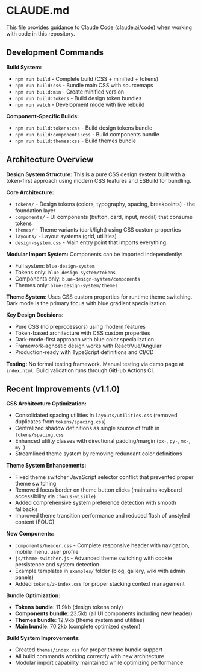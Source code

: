 # CLAUDE.md

This file provides guidance to Claude Code (claude.ai/code) when working with code in this repository.

## Development Commands

**Build System:**
- `npm run build` - Complete build (CSS + minified + tokens)
- `npm run build:css` - Bundle main CSS with sourcemaps  
- `npm run build:min` - Create minified version
- `npm run build:tokens` - Build design token bundles
- `npm run watch` - Development mode with live rebuild

**Component-Specific Builds:**
- `npm run build:tokens:css` - Build design tokens bundle
- `npm run build:components:css` - Build components bundle
- `npm run build:themes:css` - Build themes bundle

## Architecture Overview

**Design System Structure:**
This is a pure CSS design system built with a token-first approach using modern CSS features and ESBuild for bundling.

**Core Architecture:**
- `tokens/` - Design tokens (colors, typography, spacing, breakpoints) - the foundation layer
- `components/` - UI components (button, card, input, modal) that consume tokens
- `themes/` - Theme variants (dark/light) using CSS custom properties
- `layouts/` - Layout systems (grid, utilities)
- `design-system.css` - Main entry point that imports everything

**Modular Import System:**
Components can be imported independently:
- Full system: `blue-design-system`
- Tokens only: `blue-design-system/tokens`
- Components only: `blue-design-system/components` 
- Themes only: `blue-design-system/themes`

**Theme System:**
Uses CSS custom properties for runtime theme switching. Dark mode is the primary focus with blue gradient specialization.

**Key Design Decisions:**
- Pure CSS (no preprocessors) using modern features
- Token-based architecture with CSS custom properties
- Dark-mode-first approach with blue color specialization
- Framework-agnostic design works with React/Vue/Angular
- Production-ready with TypeScript definitions and CI/CD

**Testing:**
No formal testing framework. Manual testing via demo page at `index.html`. Build validation runs through GitHub Actions CI.

## Recent Improvements (v1.1.0)

**CSS Architecture Optimization:**
- Consolidated spacing utilities in `layouts/utilities.css` (removed duplicates from `tokens/spacing.css`)
- Centralized shadow definitions as single source of truth in `tokens/spacing.css`
- Enhanced utility classes with directional padding/margin (`px-`, `py-`, `mx-`, `my-`)
- Streamlined theme system by removing redundant color definitions

**Theme System Enhancements:**
- Fixed theme switcher JavaScript selector conflict that prevented proper theme switching
- Removed focus border on theme button clicks (maintains keyboard accessibility via `:focus-visible`)
- Added comprehensive system preference detection with smooth fallbacks
- Improved theme transition performance and reduced flash of unstyled content (FOUC)

**New Components:**
- `components/header.css` - Complete responsive header with navigation, mobile menu, user profile
- `js/theme-switcher.js` - Advanced theme switching with cookie persistence and system detection
- Example templates in `examples/` folder (blog, gallery, wiki with admin panels)
- Added `tokens/z-index.css` for proper stacking context management

**Bundle Optimization:**
- **Tokens bundle**: 11.9kb (design tokens only)
- **Components bundle**: 23.5kb (all UI components including new header)
- **Themes bundle**: 12.9kb (theme system and utilities)
- **Main bundle**: 70.2kb (complete optimized system)

**Build System Improvements:**
- Created `themes/index.css` for proper theme bundle support
- All build commands working correctly with new architecture
- Modular import capability maintained while optimizing performance
